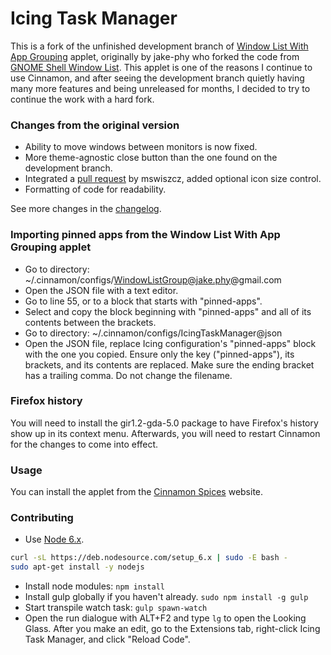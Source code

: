 Icing Task Manager
=============

This is a fork of the unfinished development branch of [Window List With App Grouping](https://github.com/jake-phy/WindowIconList/) applet, originally by jake-phy who forked the code from [GNOME Shell Window List](https://github.com/siefkenj/gnome-shell-windowlist/). This applet is one of the reasons I continue to use Cinnamon, and after seeing the development branch quietly having many more features and being unreleased for months, I decided to try to continue the work with a hard fork.

### Changes from the original version

  * Ability to move windows between monitors is now fixed.
  * More theme-agnostic close button than the one found on the development branch.
  * Integrated a [pull request](https://github.com/jake-phy/WindowIconList/pull/155) by mswiszcz, added optional icon size control.
  * Formatting of code for readability.

See more changes in the [changelog](https://github.com/jaszhix/icingtaskmanager/blob/master/CHANGELOG.md).

### Importing pinned apps from the Window List With App Grouping applet

  * Go to directory: ~/.cinnamon/configs/WindowListGroup@jake.phy@gmail.com
  * Open the JSON file with a text editor.
  * Go to line 55, or to a block that starts with "pinned-apps".
  * Select and copy the block beginning with "pinned-apps" and all of its contents between the brackets.
  * Go to directory: ~/.cinnamon/configs/IcingTaskManager@json
  * Open the JSON file, replace Icing configuration's "pinned-apps" block with the one you copied. Ensure only the key ("pinned-apps"), its brackets, and its contents are replaced. Make sure the ending bracket has a trailing comma. Do not change the filename.

### Firefox history

You will need to install the gir1.2-gda-5.0 package to have Firefox's history show up in its context menu. Afterwards, you will need to restart Cinnamon for the changes to come into effect.

### Usage

You can install the applet from the [Cinnamon Spices](https://cinnamon-spices.linuxmint.com/applets/view/269) website.

### Contributing

*  Use [Node 6.x](https://github.com/nodesource/distributions).
```sh
curl -sL https://deb.nodesource.com/setup_6.x | sudo -E bash -
sudo apt-get install -y nodejs
```
*  Install node modules: ```npm install```
*  Install gulp globally if you haven't already. ```sudo npm install -g gulp```
*  Start transpile watch task: ```gulp spawn-watch```
*  Open the run dialogue with ALT+F2 and type ```lg``` to open the Looking Glass. After you make an edit, go to the Extensions tab, right-click Icing Task Manager, and click "Reload Code".